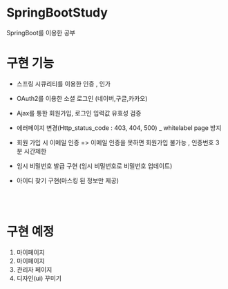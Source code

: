 # SpringBootStudy
SpringBoot를 이용한 공부


# 구현 기능
- 스프링 시큐리티를 이용한 인증 , 인가

- OAuth2를 이용한 소셜 로그인 (네이버,구글,카카오)

- Ajax를 통한 회원가입, 로그인 입력값 유효성 검증

- 에러페이지 변경(Http_status_code : 403, 404, 500) _ whitelabel page 방지

- 회원 가입 시 이메일 인증 => 이메일 인증을 못하면 회원가입 불가능 , 인증번호 3분 시간제한 

- 임시 비밀번호 발급 구현 (임시 비밀번호로 비밀번호 업데이트)

- 아이디 찾기 구현(마스킹 된 정보만 제공)


<br>
<br>

# 구현 예정

1. 마이페이지
2. 마이페이지 
3. 관리자 페이지
4. 디자인(ui) 꾸미기
